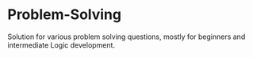 # Problem-Solving

Solution for various problem solving questions, mostly for beginners and intermediate Logic development. 
